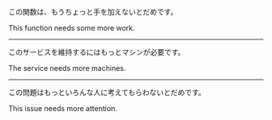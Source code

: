 この関数は、もうちょっと手を加えないとだめです。

This function needs some more work.

---

このサービスを維持するにはもっとマシンが必要です。

The service needs more machines.

---

この問題はもっといろんな人に考えてもらわないとだめです。

This issue needs more attention.
